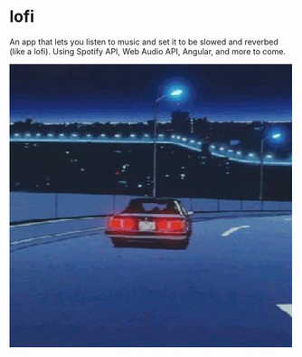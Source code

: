 # lofi

An app that lets you listen to music and set it to be slowed and reverbed (like a lofi). Using Spotify API, Web Audio API, Angular, and more to come.

<img src="car.jpeg">
